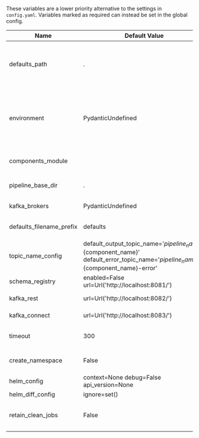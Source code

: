 These variables are a lower priority alternative to the settings in `config.yaml`. Variables marked as required can instead be set in the global config.

|          Name          |                                                          Default Value                                                           |Required|                                                                                Description                                                                                 |      Setting name      |
|------------------------|----------------------------------------------------------------------------------------------------------------------------------|--------|----------------------------------------------------------------------------------------------------------------------------------------------------------------------------|------------------------|
|defaults_path           |.                                                                                                                                 |False   |The path to the folder containing the defaults.yaml file and the environment defaults files. Paths can either be absolute or relative to `config.yaml`                      |defaults_path           |
|environment             |PydanticUndefined                                                                                                                 |False   |The environment you want to generate and deploy the pipeline to. Suffix your environment files with this value (e.g. defaults_development.yaml for environment=development).|environment             |
|components_module       |                                                                                                                                  |False   |No description available, please refer to the config documentation.                                                                                                         |components_module       |
|pipeline_base_dir       |.                                                                                                                                 |False   |No description available, please refer to the config documentation.                                                                                                         |pipeline_base_dir       |
|kafka_brokers           |PydanticUndefined                                                                                                                 |False   |The comma separated Kafka brokers address.                                                                                                                                  |kafka_brokers           |
|defaults_filename_prefix|defaults                                                                                                                          |False   |The name of the defaults file and the prefix of the defaults environment file.                                                                                              |defaults_filename_prefix|
|topic_name_config       |default_output_topic_name='${pipeline_name}-${component_name}' default_error_topic_name='${pipeline_name}-${component_name}-error'|False   |Configure the topic name variables you can use in the pipeline definition.                                                                                                  |topic_name_config       |
|schema_registry         |enabled=False url=Url('http://localhost:8081/')                                                                                   |False   |Configuration for Schema Registry.                                                                                                                                          |schema_registry         |
|kafka_rest              |url=Url('http://localhost:8082/')                                                                                                 |False   |Configuration for Kafka REST Proxy.                                                                                                                                         |kafka_rest              |
|kafka_connect           |url=Url('http://localhost:8083/')                                                                                                 |False   |Configuration for Kafka Connect.                                                                                                                                            |kafka_connect           |
|timeout                 |300                                                                                                                               |False   |The timeout in seconds that specifies when actions like deletion or deploy timeout.                                                                                         |timeout                 |
|create_namespace        |False                                                                                                                             |False   |Flag for `helm upgrade --install`. Create the release namespace if not present.                                                                                             |create_namespace        |
|helm_config             |context=None debug=False api_version=None                                                                                         |False   |Global flags for Helm.                                                                                                                                                      |helm_config             |
|helm_diff_config        |ignore=set()                                                                                                                      |False   |Configure Helm Diff.                                                                                                                                                        |helm_diff_config        |
|retain_clean_jobs       |False                                                                                                                             |False   |Whether to retain clean up jobs in the cluster or uninstall the, after completion.                                                                                          |retain_clean_jobs       |
